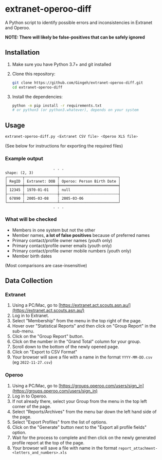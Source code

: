 # extranet-operoo-diff

A Python script to identify possible errors and inconsistencies in Extranet and Operoo.

**NOTE: There will likely be false-positives that can be safely ignored**

## Installation

1. Make sure you have Python 3.7+ and git installed
1. Clone this repository:

    ```bash
    git clone https://github.com/Gingeh/extranet-operoo-diff.git
    cd extranet-operoo-diff
    ```

1. Install the dependencies:

    ```bash
    python -m pip install -r requirements.txt
    # or python3 (or python3.whatever), depends on your system
    ```

## Usage

```bash
extranet-operoo-diff.py <Extranet CSV file> <Operoo XLS file>
```

(See below for instructions for exporting the required files)

### Example output

```text
                      . . .
shape: (2, 3)
┌───────┬───────────────┬───────────────────────────┐
│ RegID ┆ Extranet: DOB ┆ Operoo: Person Birth Date │
╞═══════╪═══════════════╪═══════════════════════════╡
│ 12345 ┆ 1970-01-01    ┆ null                      │
├╌╌╌╌╌╌╌┼╌╌╌╌╌╌╌╌╌╌╌╌╌╌╌┼╌╌╌╌╌╌╌╌╌╌╌╌╌╌╌╌╌╌╌╌╌╌╌╌╌╌╌┤
│ 67890 ┆ 2005-03-08    ┆ 2005-03-06                │
└───────┴───────────────┴───────────────────────────┘
                      . . .
```

### What will be checked

- Members in one system but not the other
- Member names, **a lot of false positives** because of preferred names
- Primary contact/profile owner names (youth only)
- Primary contact/profile owner emails (youth only)
- Primary contact/profile owner mobile numbers (youth only)
- Member birth dates

(Most comparisons are case-insensitive)

## Data Collection

### Extranet

1) Using a PC/Mac, go to [https://extranet.act.scouts.asn.au/](https://extranet.act.scouts.asn.au/)
2) Log in to Extranet.
3) Select "Membership" from the menu in the top right of the page.
4) Hover over "Statistical Reports" and then click on "Group Report" in the sub-menu.
5) Click on the "Group Report" button.
6) Click on the number in the "Grand Total" column for your group.
7) Scroll down to the bottom of the newly opened page.
8) Click on "Export to CSV Format"
9) Your browser will save a file with a name in the format `YYYY-MM-DD.csv` (eg `2022-11-27.csv`)

### Operoo

1) Using a PC/Mac, go to [https://groups.operoo.com/users/sign_in](https://groups.operoo.com/users/sign_in)
2) Log in to Operoo.
3) If not already there, select your Group from the menu in the top left corner of the page.
4) Select "Reports/Archives" from the menu bar down the left hand side of the page.
5) Select "Export Profiles" from the list of options.
6) Click on the "Generate" button next to the "Export all profile fields" option.
7) Wait for the process to complete and then click on the newly generated profile report at the top of the page.
8) Your browser will save a file with name in the format `report_attachment-<letters_and_numbers>.xls`

